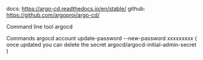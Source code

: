 docs: https://argo-cd.readthedocs.io/en/stable/
github: https://github.com/argoproj/argo-cd/


Command line tool
argocd 

Commands
argocd account update-password --new-password xxxxxxxxx
( once updated you can delete the secret argocd/argocd-initial-admin-secret )